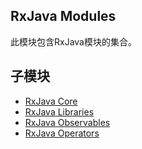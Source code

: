 ## RxJava Modules

此模块包含RxJava模块的集合。

## 子模块

+ [RxJava Core](rxjava-core-1/README.md)
+ [RxJava Libraries](rxjava-libraries/README.md)
+ [RxJava Observables](rxjava-observables/README.md)
+ [RxJava Operators](rxjava-operators/README.md)